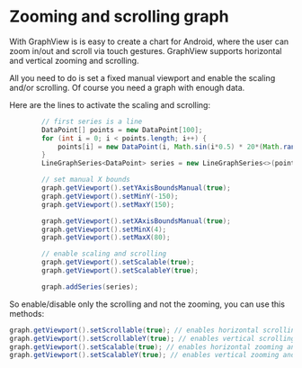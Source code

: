 # Zooming and scrolling graph

With GraphView is is easy to create a chart for Android, where the user can zoom in/out and scroll via touch gestures. GraphView supports horizontal and vertical zooming and scrolling.

All you need to do is set a fixed manual viewport and enable the scaling and/or scrolling.  Of course you need a graph with enough data.

Here are the lines to activate the scaling and scrolling:


```java
        // first series is a line
        DataPoint[] points = new DataPoint[100];
        for (int i = 0; i < points.length; i++) {
            points[i] = new DataPoint(i, Math.sin(i*0.5) * 20*(Math.random()*10+1));
        }
        LineGraphSeries<DataPoint> series = new LineGraphSeries<>(points);

        // set manual X bounds
        graph.getViewport().setYAxisBoundsManual(true);
        graph.getViewport().setMinY(-150);
        graph.getViewport().setMaxY(150);

        graph.getViewport().setXAxisBoundsManual(true);
        graph.getViewport().setMinX(4);
        graph.getViewport().setMaxX(80);

        // enable scaling and scrolling
        graph.getViewport().setScalable(true);
        graph.getViewport().setScalableY(true);

        graph.addSeries(series);
```

So enable/disable only the scrolling and not the zooming, you can use this methods: 

```java
graph.getViewport().setScrollable(true); // enables horizontal scrolling
graph.getViewport().setScrollableY(true); // enables vertical scrolling
graph.getViewport().setScalable(true); // enables horizontal zooming and scrolling
graph.getViewport().setScalableY(true); // enables vertical zooming and scrolling
```
